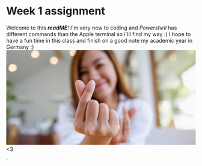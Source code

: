 # Week 1 assignment
Welcome to this ***readME***! I´m very new to coding and _Powershell_ has different commands
than the Apple terminal so i´lll find my way :)
I hope to have a fun time in this class and finish on a good note my academic year in Germany :)
![photo4u](assignments/week1/koreanhart.jpg)
<3



`